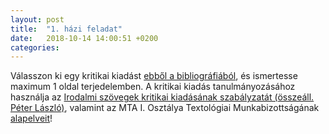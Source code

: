```yaml
---
layout: post
title:  "1. házi feladat"
date:   2018-10-14 14:00:51 +0200
categories:
---
```

Válasszon ki egy kritikai kiadást [ebből a bibliográfiából](http://textologia.iti.mta.hu/bibliografia.php), és ismertesse maximum 1 oldal terjedelemben.
A kritikai kiadás tanulmányozásához használja az [Irodalmi szövegek kritikai kiadásának szabályzatát (összeáll. Péter László)](http://textologia.iti.mta.hu/peter_laszlo.pdf), valamint az MTA I. Osztálya Textológiai Munkabizottságának [alapelveit](http://textologia.iti.mta.hu/alapelvek.pdf)!

